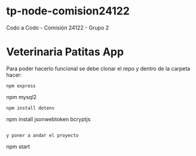 # tp-node-comision24122
Codo a Codo - Comisión 24122 - Grupo 2


# Veterinaria Patitas App

Para poder hacerlo funcional se debe clonar el repo y dentro de la carpeta hacer:

```
npm express
```
npm mysql2
```
npm install dotenv
```
npm install jsonwebtoken bcryptjs
```

y poner a andar el proyecto

```
npm start
```

